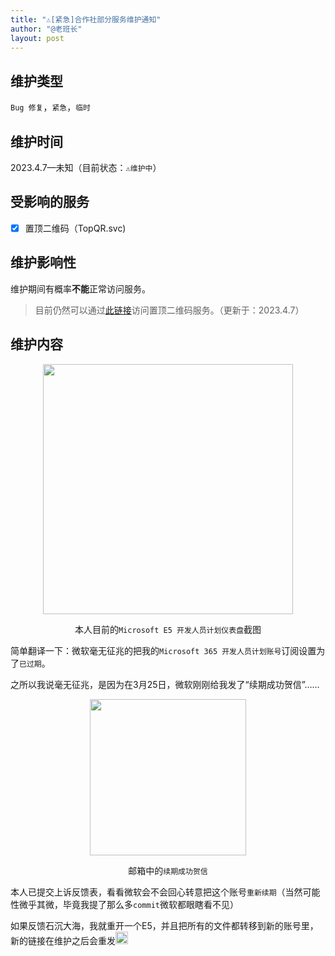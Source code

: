 ```yaml
---
title: "⚠️[紧急]合作社部分服务维护通知"
author: "@老班长"
layout: post
---
```


## 维护类型
`Bug 修复`，`紧急`，`临时`

## 维护时间
2023.4.7—未知（目前状态：`⚠️维护中`）

## 受影响的服务
- [X] 置顶二维码（TopQR.svc)

## 维护影响性
维护期间有概率**不能**正常访问服务。

> 目前仍然可以通过[此链接](https://liubanlaobanzhang-my.sharepoint.com/:f:/g/personal/laobanzhang_liubanlaobanzhang_onmicrosoft_com/EgOtCnueP-5Go2Ih3wKWsL4BpSXwlUp1uvOnMMHjowz6iQ)访问置顶二维码服务。（更新于：2023.4.7）

## 维护内容
<div align='center'>

<img src='https://user-images.githubusercontent.com/83630926/230607806-a1f3d603-4dc6-4e26-8f19-2b15846de7b6.png' height='400px'></img>

本人目前的`Microsoft E5 开发人员计划仪表盘`截图

</div>

简单翻译一下：微软毫无征兆的把我的`Microsoft 365 开发人员计划账号`订阅设置为了`已过期`。

之所以我说毫无征兆，是因为在3月25日，微软刚刚给我发了“续期成功贺信”……

<div align='center'>

<img src='https://user-images.githubusercontent.com/83630926/230608425-c564aa20-7d82-421d-90a9-56f8f0008f10.png' height='250px'>

 邮箱中的`续期成功贺信`
  
  </div>
  
本人已提交上诉反馈表，看看微软会不会回心转意把这个账号`重新续期`（当然可能性微乎其微，毕竟我提了那么多`commit`微软都眼瞎看不见）

如果反馈石沉大海，我就重开一个E5，并且把所有的文件都转移到新的账号里，新的链接在维护之后会重发<img src=https://i0.hdslb.com/bfs/emote/3087d273a78ccaff4bb1e9972e2ba2a7583c9f11.png@48w_48h.webp height='20px'>

